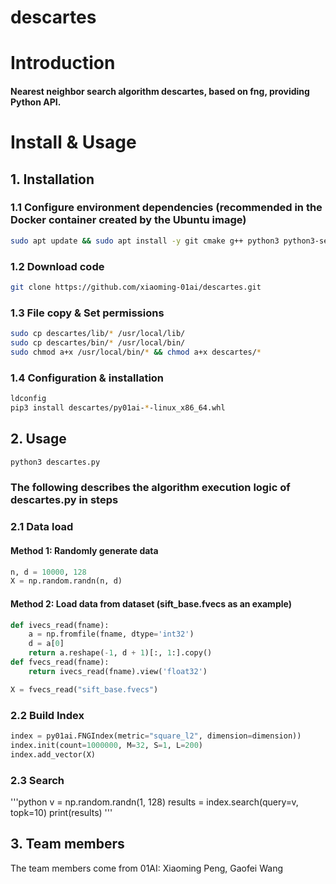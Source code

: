 # descartes

# Introduction

#### Nearest neighbor search algorithm descartes, based on fng, providing Python API.

# Install & Usage

## 1. **Installation**

### 1.1 Configure environment dependencies (recommended in the Docker container created by the Ubuntu image)
 ```bash
sudo apt update && sudo apt install -y git cmake g++ python3 python3-setuptools python3-pip libblas-dev liblapack-dev '''
```

### 1.2 Download code

```bash
git clone https://github.com/xiaoming-01ai/descartes.git
```

### 1.3 File copy & Set permissions

```bash
sudo cp descartes/lib/* /usr/local/lib/
sudo cp descartes/bin/* /usr/local/bin/
sudo chmod a+x /usr/local/bin/* && chmod a+x descartes/*
```

### 1.4 Configuration & installation

```bash
ldconfig
pip3 install descartes/py01ai-*-linux_x86_64.whl
```

## 2. **Usage**

```python
python3 descartes.py
```

### The following describes the algorithm execution logic of descartes.py in steps

### 2.1 Data load
#### Method 1: Randomly generate data

```python
n, d = 10000, 128
X = np.random.randn(n, d)
```

#### Method 2: Load data from dataset (sift_base.fvecs as an example)

```python
def ivecs_read(fname):
    a = np.fromfile(fname, dtype='int32')
    d = a[0]
    return a.reshape(-1, d + 1)[:, 1:].copy()
def fvecs_read(fname):
    return ivecs_read(fname).view('float32')

X = fvecs_read("sift_base.fvecs")
```

### 2.2 Build Index

```python
index = py01ai.FNGIndex(metric="square_l2", dimension=dimension))
index.init(count=1000000, M=32, S=1, L=200)
index.add_vector(X)
```

### 2.3 Search
'''python
v = np.random.randn(1, 128)
results = index.search(query=v, topk=10)
print(results)
'''

## 3. **Team members**
The team members come from 01AI: Xiaoming Peng, Gaofei Wang

